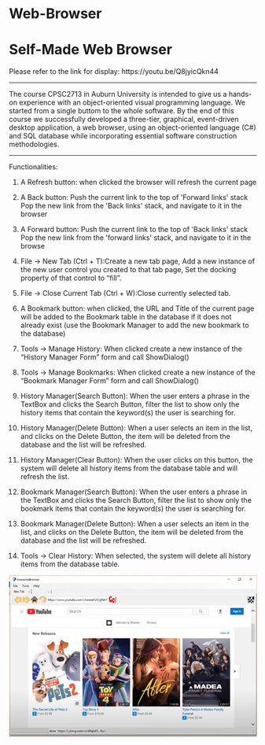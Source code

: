 # Web-Browser
<h1>Self-Made Web Browser</h1>
Please refer to the link for display:
https://youtu.be/Q8jyicQkn44
<hr>
The course CPSC2713 in Auburn University is intended to give us a hands-on experience with an object-oriented visual programming language. We started from a single buttom to the whole software. By the end of this course we successfully developed a three-tier, graphical, event-driven desktop application, a web browser, using an object-oriented language (C#) and SQL database while incorporating essential software construction methodologies.

<hr>
<div>
  Functionalities:
</div>
<ol>
  <li><p>A Refresh button: when clicked the browser will refresh the current page </p></li>
  <li><p>A Back button: Push the current link to the top of 'Forward links' stack Pop the new link from the 'Back links' stack, and navigate to it in the browser </p></li>
  <li><p>A Forward button: Push the current link to the top of 'Back links' stack Pop the new link from the  'forward links' stack, and navigate to it in the browse </p></li>
  <li><p>File -> New Tab (Ctrl + T):Create a new tab page, Add a new instance of the new user control you created to that tab page, Set the docking property of that control to “fill”.</p></li>
  <li><p>File -> Close Current Tab (Ctrl + W):Close currently selected tab.</p></li>
  <li><p>A Bookmark button: when clicked, the URL and Title of the current page will be added to the Bookmark table in the database if it does not already exist (use the Bookmark Manager to add the new bookmark to the database)</p></li>
  <li><p>Tools -> Manage History: When clicked create a new instance of the “History Manager Form” form and call ShowDialog()</p></li>
  <li><p>Tools -> Manage Bookmarks: When clicked create a new instance of the “Bookmark Manager Form” form and call ShowDialog()</p></li>
  <li><p> History Manager(Search Button): When the user enters a phrase in the TextBox and clicks the Search Button, filter the list to show only the history items that contain the keyword(s) the user is searching for.</p></li>
  <li><p> History Manager(Delete Button): When a user selects an item in the list, and clicks on the Delete Button, the item will be deleted from the database and the list will be refreshed.</p></li>
  <li><p>History Manager(Clear Button): When the user clicks on this button, the system will delete all history items from the database table and will refresh the list.</p></li>
  <li><p> Bookmark Manager(Search Button): When the user enters a phrase in the TextBox and clicks the Search Button, filter the list to show only the bookmark items that contain the keyword(s) the user is searching for.</p></li>
  <li><p> Bookmark Manager(Delete Button): When a user selects an item in the list, and clicks on the Delete Button, the item will be deleted from the database and the list will be refreshed.</p></li>
  <li><p>Tools -> Clear History: When selected, the system will delete all history items from the database table.</p></li>
</ol>
<img src="display.png" alt="Display">
